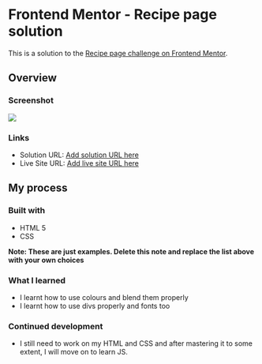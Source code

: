 # Frontend Mentor - Recipe page solution

This is a solution to the [Recipe page challenge on Frontend Mentor](https://www.frontendmentor.io/challenges/recipe-page-KiTsR8QQKm).



## Overview

### Screenshot

![](./img/Project%20Screenshot.png)


### Links

- Solution URL: [Add solution URL here](https://your-solution-url.com)
- Live Site URL: [Add live site URL here](https://your-live-site-url.com)

## My process

### Built with

- HTML 5
- CSS



**Note: These are just examples. Delete this note and replace the list above with your own choices**

### What I learned

- I learnt how to use colours and blend them properly
- I learnt how to use divs properly and fonts too
### Continued development

- I still need to work on my HTML and CSS and after mastering it to some extent, I will move on to learn JS.


